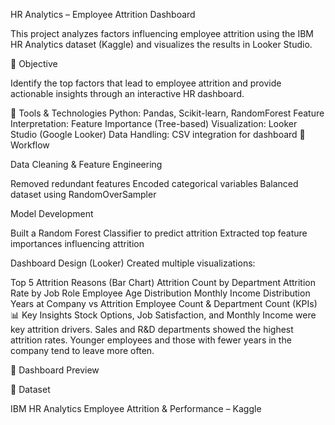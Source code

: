 HR Analytics – Employee Attrition Dashboard

This project analyzes factors influencing employee attrition using the IBM HR Analytics dataset (Kaggle) and visualizes the results in Looker Studio.

🚀 Objective

Identify the top factors that lead to employee attrition and provide actionable insights through an interactive HR dashboard.

🧠 Tools & Technologies
Python: Pandas, Scikit-learn, RandomForest
Feature Interpretation: Feature Importance (Tree-based)
Visualization: Looker Studio (Google Looker)
Data Handling: CSV integration for dashboard
🧩 Workflow

Data Cleaning & Feature Engineering

Removed redundant features
Encoded categorical variables
Balanced dataset using RandomOverSampler

Model Development

Built a Random Forest Classifier to predict attrition
Extracted top feature importances influencing attrition

Dashboard Design (Looker)
Created multiple visualizations:

Top 5 Attrition Reasons (Bar Chart)
Attrition Count by Department
Attrition Rate by Job Role
Employee Age Distribution
Monthly Income Distribution
Years at Company vs Attrition
Employee Count & Department Count (KPIs)
📊 Key Insights
Stock Options, Job Satisfaction, and Monthly Income were key attrition drivers.
Sales and R&D departments showed the highest attrition rates.
Younger employees and those with fewer years in the company tend to leave more often.

📸 Dashboard Preview

🧾 Dataset

IBM HR Analytics Employee Attrition & Performance – Kaggle

